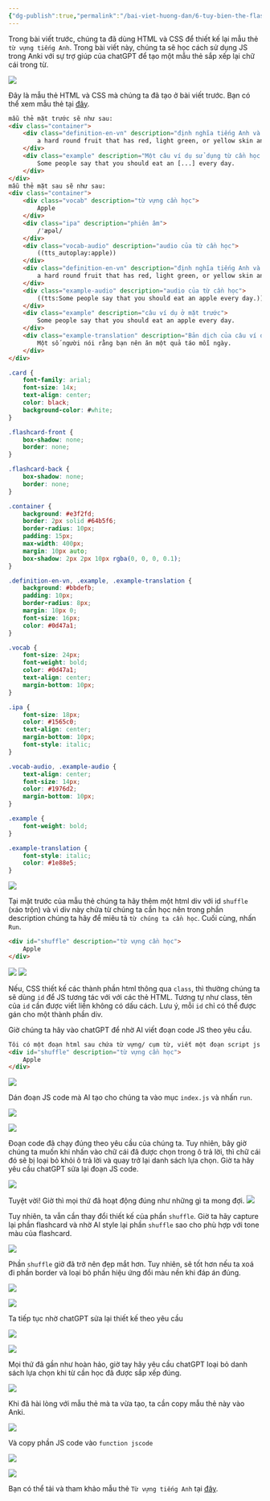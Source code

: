 ```yaml
---
{"dg-publish":true,"permalink":"/bai-viet-huong-dan/6-tuy-bien-the-flashcard-bang-js/"}
---
```


Trong bài viết trước, chúng ta đã dùng HTML và CSS để thiết kế lại mẫu thẻ `từ vựng tiếng Anh`. Trong bài viết này, chúng ta sẽ học cách sử dụng JS trong Anki với sự trợ giúp của chatGPT để tạo một mẫu thẻ sắp xếp lại chữ cái trong từ.

![](https://i.imgur.com/sJqJU1K.gif)


Đây là mẫu thẻ HTML và CSS mà chúng ta đã tạo ở bài viết trước. Bạn có thể xem mẫu thẻ tại [đây](https://www.codechef.com/html-online-compiler).

```HTML
mẫu thẻ mặt trước sẽ như sau:
<div class="container">
	<div class="definition-en-vn" description="định nghĩa tiếng Anh và tiếng Việt của từ cần học">
	    a hard round fruit that has red, light green, or yellow skin and is white inside. (Quả táo)
	</div>
	<div class="example" description="Một câu ví dụ sử dụng từ cần học nhưng từ này bị khuyết">
	    Some people say that you should eat an [...] every day.
	</div>
</div>
mẫu thẻ mặt sau sẽ như sau:
<div class="container">
	<div class="vocab" description="từ vựng cần học">
	    Apple
	</div>
	<div class="ipa" description="phiên âm">
	    /ˈæpəl/
	</div>
	<div class="vocab-audio" description="audio của từ cần học">
	    ((tts_autoplay:apple))
	</div>
	<div class="definition-en-vn" description="định nghĩa tiếng Anh và tiếng Việt của từ cần học">
	    a hard round fruit that has red, light green, or yellow skin and is white inside. (Quả táo)
	</div>
	<div class="example-audio" description="audio của từ cần học">
	    ((tts:Some people say that you should eat an apple every day.))
	</div>
	<div class="example" description="câu ví dụ ở mặt trước">
	    Some people say that you should eat an apple every day.
	</div>
	<div class="example-translation" description="Bản dịch của câu ví dụ">
	    Một số người nói rằng bạn nên ăn một quả táo mỗi ngày.
	</div>
</div>
```

```CSS
.card {
    font-family: arial;
    font-size: 14x;
    text-align: center;
    color: black;
    background-color: #white;
}

.flashcard-front {
	box-shadow: none;
	border: none;
}

.flashcard-back {
	box-shadow: none;
	border: none;
}

.container {
    background: #e3f2fd;
    border: 2px solid #64b5f6;
    border-radius: 10px;
    padding: 15px;
    max-width: 400px;
    margin: 10px auto;
    box-shadow: 2px 2px 10px rgba(0, 0, 0, 0.1);
}

.definition-en-vn, .example, .example-translation {
    background: #bbdefb;
    padding: 10px;
    border-radius: 8px;
    margin: 10px 0;
    font-size: 16px;
    color: #0d47a1;
}

.vocab {
    font-size: 24px;
    font-weight: bold;
    color: #0d47a1;
    text-align: center;
    margin-bottom: 10px;
}

.ipa {
    font-size: 18px;
    color: #1565c0;
    text-align: center;
    margin-bottom: 10px;
    font-style: italic;
}

.vocab-audio, .example-audio {
    text-align: center;
    font-size: 14px;
    color: #1976d2;
    margin-bottom: 10px;
}

.example {
    font-weight: bold;
}

.example-translation {
    font-style: italic;
    color: #1e88e5;
}

```

![](https://i.imgur.com/pFaNmK6.png)

Tại mặt trước của mẫu thẻ chúng ta hãy thêm một html div với id `shuffle` (xáo trộn) và vì div này chứa từ chúng ta cần học nên trong phần description chúng ta hãy để miêu tả `từ chúng ta cần học`. Cuối cùng, nhấn `Run`. 

```html
<div id="shuffle" description="từ vựng cần học">
	Apple
</div>
```

![](https://i.imgur.com/4oaZer6.png)
![](https://i.imgur.com/jJpBSs4.png)

Nếu, CSS thiết kế các thành phần html thông qua `class`, thì thường chúng ta sẽ dùng `id` để JS tương tác với với các thẻ HTML. Tương tự như class, tên của `id` cần được viết liền không có dấu cách. Lưu ý, mỗi `id` chỉ có thể được gán cho một thành phần div.

Giờ chúng ta hãy vào chatGPT để nhờ AI viết đoạn code JS theo yêu cầu.

```markdown
Tôi có một đoạn html sau chứa từ vựng/ cụm từ, viết một đoạn script js chạy trức tiếp (không cần chờ file html load). Đoạn script tách từng chữ cái trong từ/ cum từ, sắp xếp ngẫu nhiên. Tạo một ô trả lời, để khi một chữ cái được nhấn vào, chúng sẽ được thêm vào ô trả lời, khi các chữ cái đã được sắp xếp đúng trật tự, ô trả lời sẽ chuyển sang màu xanh.
<div id="shuffle" description="từ vựng cần học">
	Apple
</div>
```

![](https://i.imgur.com/1ykKrZ0.png)

Dán đoạn JS code mà AI tạo cho chúng ta vào mục `index.js` và nhấn `run`. 

![](https://i.imgur.com/qTRt2fp.png)

![](https://i.imgur.com/PfBPjXK.gif)


Đoạn code đã chạy đúng theo yêu cầu của chúng ta. Tuy nhiên, bây giờ chúng ta muốn khi nhấn vào chữ cái đã được chọn trong ô trả lời, thì chữ cái đó sẽ bị loại bỏ khỏi ô trả lời và quay trở lại danh sách lựa chọn. Giờ ta hãy yêu cầu chatGPT sửa lại đoạn JS code.

![](https://i.imgur.com/YjJwtIC.png)

Tuyệt vời! Giờ thì mọi thứ đã hoạt động đúng như những gì ta mong đợi.
![](https://i.imgur.com/Wa36f6s.gif)

Tuy nhiên, ta vẫn cần thay đổi thiết kế của phần `shuffle`. Giờ ta hãy capture lại phần flashcard và nhờ AI style lại phần `shuffle` sao cho phù hợp với tone màu của flashcard.

![](https://i.imgur.com/zFmfT8q.png)

Phần `shuffle` giờ đã trở nên đẹp mắt hơn. Tuy nhiên, sẽ tốt hơn nếu ta xoá đi phần border và loại bỏ phần hiệu ứng đổi màu nền khi đáp án đúng. 

![](https://i.imgur.com/haZP57z.png)

![](https://i.imgur.com/DcaoiM7.png)

Ta tiếp tục nhờ chatGPT sửa lại thiết kế theo yêu cầu

![](https://i.imgur.com/FRbvA7r.png)

![](https://i.imgur.com/3jubp1I.png)

Mọi thứ đã gần như hoàn hảo, giờ tay hãy yêu cầu chatGPT loại bỏ danh sách lựa chọn khi từ cần học đã được sắp xếp đúng.

![](https://i.imgur.com/Ll3jDoW.gif)


Khi đã hài lòng với mẫu thẻ mà ta vừa tạo, ta cần copy mẫu thẻ này vào Anki.

![](https://i.imgur.com/auMJm8p.png)

Và copy phần JS code vào `function jscode`

![](https://i.imgur.com/D3GqR2Y.png)

![](https://i.imgur.com/vrcCUAY.png)

Bạn có thể tải và tham khảo mẫu thẻ `Từ vựng tiếng Anh` tại [đây](https://drive.google.com/file/d/1SifFBsYf3sK4TDc50xtwRUlRNKXzaE1P/view?usp=sharing).




